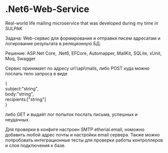 # .Net6-Web-Service
Real-world life mailing microservice that was developed during my time in SULPAK

Задача: Web-сервис для формирования и отправки писем адресатам и логирование результата в реляционную БД.

Решение: ASP.Net Core, .Net6, EFCore, Automapper, MailKit, SQLite, xUnit, Moq, Swagger

Сервис принимает по адресу url:\\api\mails, либо POST куда можно послать тело запроса в виде 
  
{  
subject:"string",  
body:"string",  
recipients:["string"]   
}
  
либо GET и выдаёт лог попыток послать письма, успешных и неудачных.

Для проверки в конфиге настроен SMTP etherial.email, номожно добавить любой адрес почты и настройки email сервера.
Также можно попробовать интеграционные тесты для проверки работы контроллеров и слоя подключения к базе.
